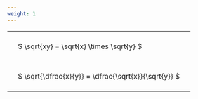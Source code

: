 ```yaml
---
weight: 1
---
```


<style type="text/css">
#T_3c07a th.col_heading {
  text-align: left;
  font-size: 1em;
}
#T_3c07a td {
  text-align: left;
  font-size: 1em;
  padding: 1.5em;
}
</style>
<table id="T_3c07a">
  <thead>
  </thead>
  <tbody>
    <tr>
      <td id="T_3c07a_row0_col0" class="data row0 col0" >$ \sqrt{xy} = \sqrt{x} \times \sqrt{y} $</td>
    </tr>
    <tr>
      <td id="T_3c07a_row1_col0" class="data row1 col0" >$ \sqrt{\dfrac{x}{y}} = \dfrac{\sqrt{x}}{\sqrt{y}} $</td>
    </tr>
  </tbody>
</table>

